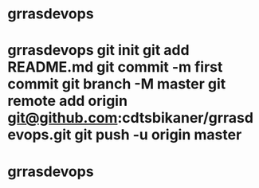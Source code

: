 # grrasdevops
# grrasdevops git init git add README.md git commit -m first commit git branch -M master git remote add origin git@github.com:cdtsbikaner/grrasdevops.git git push -u origin master
# grrasdevops
